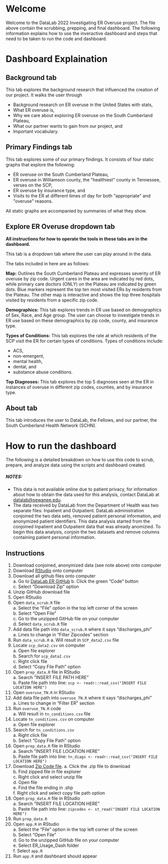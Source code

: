# Welcome
Welcome to the DataLab 2022 Investigating ER Overuse project. The file above contain the scrubbing, prepping, and final dashboard. The following information explains how to use the inveractive dashboard and steps that need to be taken to run the code and dashboard.

# Dashboard Explaination
## Background tab

This tab explores the background research that influenced the creation of our project. It walks the user through 

- Background research on ER overuse in the United States with stats, 
- What ER overuse is, 
- Why we care about exploring ER overuse on the South Cumberland Plateau,
- What our partner wants to gain from our project, and
- Important vocabulary.

## Primary Findings tab

This tab explores some of our primary findings. It consists of four static graphs that explore the following:

- ER overuse on the South Cumberland Plateau,
- ER overuse in Williamson county, the "healthiest" county in Tennessee, verses on the SCP,
- ER overuse by insurance type, and
- Visits to the ER at different times of day for both "appropriate" and "overuse" reasons.

All static graphs are accompanied by summaries of what they show.

## Explore ER Overuse dropdown tab

**All instructions for how to operate the tools in these tabs are in the dashboard.**

This tab is a dropdown tab where the user can play around in the data.

The tabs included in here are as follows:

**Map:** Outlines the South Cumberland Plateau and expresses severity of ER overuse by zip code. Urgent cares in the area are indicated by red dots, while primary care doctors (ONLY) on the Plateau are indicated by green dots. Blue markers represent the top ten most visited ERs by residents from the Plateau.
The other map is interactive and shows the top three hospitals visited by residents from a specific zip code.

**Demographics:** This tab explores trends in ER use based on demographics of Sex, Race, and Age group. The user can choose to investigate trends in ER use based on these demographics by zip code, county, and insurance type.

**Types of Conditions:** This tab explores the rate at which residents of the SCP visit the ER for certain types of conditions. Types of conditions include:

- ACS, 
- non-emergent, 
- mental health, 
- dental, and
- substance abuse conditions.

**Top Diagnoses:** This tab explores the top 5 diagnoses seen at the ER in instances of overuse in different zip codes, counties, and by insurance type.

## About tab

This tab introduces the user to DataLab, the Fellows, and our partner, the South Cumberland Health Network (SCHN).

# How to run the dashboard
The following is a detailed breakdown on how to use this code to scrub, prepare, and analyze data using the scripts and dashboard created. 

##### NOTES: 
- This data is not available online due to patient privacy, for information about how to obtain the data used for this analysis, contact DataLab at datalab@sewanee.edu.  
- The data received by DataLab from the Department of Health was two separate files: Inpatient and Outpatient. DataLab administration conjoined the two data sets, removed patient personal information, and anonymized patient identifiers. This data analysis started from the conjoined Inpatient and Outpatient data that was already anomizied. To begin this data analysis, conjoin the two datasets and remove columns containing patient personal information.

## Instructions
1. Download conjoined, anonymized data (see note above) onto computer  
2. Download [RStudio](https://www.rstudio.com/products/rstudio/download/) onto computer  
3. Download all github files onto computer  
a. Go to [DataLab ER GitHub](https://github.com/sewaneedata/ER)
b. Click the green “Code” button  
c. Select “Download Zip” option  
4. Unzip GitHub download file  
5. Open RStudio  
6. Open ```data_scrub.R``` file  
a. Select the “File” option in the top left corner of the screen  
b. Select “Open File”  
c. Go to the unzipped GitHub file on your computer  
d. Select ```data_scrub.R``` file  
7. Add data file path into ```data_scrub.R``` where it says “discharges_phi”   
a. Lines to change in “Filter Zipcodes” section   
8. Run ```data_scrub.R``` 
a. Will result in ```SCP_data2.csv``` file  
9. Locate ```scp_data2.csv``` on computer  
a. Open file explorer  
b. Search for ```scp_data2.csv```  
c. Right click file  
d. Select “Copy File Path” option  
10. Open ```prep_data.R``` file in RStudio  
a. Search “INSERT FILE PATH HERE”  
b. Paste file path into line: ```scp <- readr::read_csv("INSERT FILE LOCATION HERE")```
11. Open ```overuse_TN.R``` in RStudio  
12. Add data file path into ```overuse_TN.R``` where it says “discharges_phi”   
a. Lines to change in “Filter ER” section  
13. Run ```overuse_TN.R``` code  
a. Will result in ```tn_conditions.csv``` file  
13. Locate ```tn_conditions.csv``` on computer  
a. Open file explorer  
14. Search for ```tn_conditions.csv```  
a. Right click file  
b. Select “Copy File Path” option  
15. Open ```prep_data.R``` file in RStudio  
a. Search “INSERT FILE LOCATION HERE”  
b. Paste file path into line: ```tn_diags <- readr::read_csv("INSERT FILE LOCATION HERE")```
16. Download [Zip Code file](https://www2.census.gov/geo/tiger/TIGER2019/ZCTA5/). 
a. Click the .zip file to download  
b. Find zipped file in file explorer  
c. Right click and select unzip file  
d. Open file  
e. Find the file ending in .shp  
f. Right click and select copy file path option  
17. Open ```prep_data.R``` file in RStudio  
a. Search “INSERT FILE LOCATION HERE”  
b. Paste file path into line:  ```zipcodes <- st_read("INSERT FILE LOCATION HERE")```
18. Run ```prep_data.R```  
19. Open ```app.R``` in RStudio  
a. Select the “File” option in the top left corner of the screen  
b. Select “Open File”  
d. Go to the unzipped GitHub file on your computer  
e. Select ER_Usage_Dash folder  
f. Select ```app.R```  
20. Run ```app.R``` and dashboard should appear  
